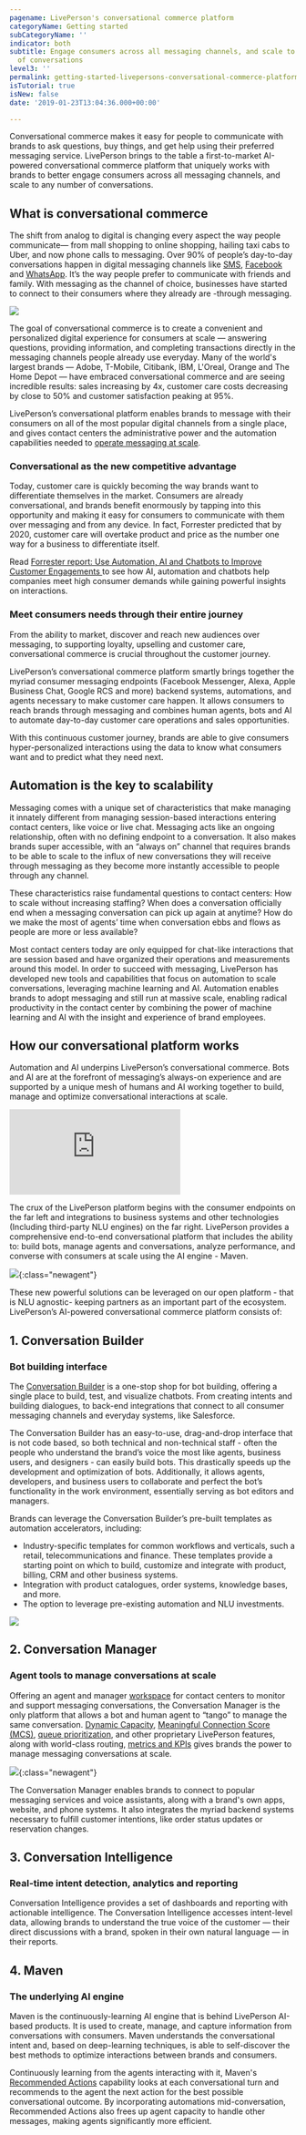 ```yaml
---
pagename: LivePerson's conversational commerce platform
categoryName: Getting started
subCategoryName: ''
indicator: both
subtitle: Engage consumers across all messaging channels, and scale to any number
  of conversations
level3: ''
permalink: getting-started-livepersons-conversational-commerce-platform.html
isTutorial: true
isNew: false
date: '2019-01-23T13:04:36.000+00:00'

---
```

Conversational commerce makes it easy for people to communicate with brands to ask questions, buy things, and get help using their preferred messaging service. LivePerson brings to the table a first-to-market AI-powered conversational commerce platform that uniquely works with brands to better engage consumers across all messaging channels, and scale to any number of conversations.

## What is conversational commerce

The shift from analog to digital is changing every aspect the way people communicate— from mall shopping to online shopping, hailing taxi cabs to Uber, and now phone calls to messaging. Over 90% of people’s day-to-day conversations happen in digital messaging channels like [SMS](/messaging-channels-sms-sms-connector.html), [Facebook](/messaging-channels-facebook-messenger.html) and [WhatsApp](messaging-channels-whatsapp-business.html). It’s the way people prefer to communicate with friends and family. With messaging as the channel of choice, businesses have started to connect to their consumers where they already are -through messaging.

![](/img/lp-cc-1-1.gif)

The goal of conversational commerce is to create a convenient and personalized digital experience for consumers at scale — answering questions, providing information, and completing transactions directly in the messaging channels people already use everyday. Many of the world's largest brands — Adobe, T-Mobile, Citibank, IBM, L'Oreal, Orange and The Home Depot — have embraced conversational commerce and are seeing incredible results: sales increasing by 4x, customer care costs decreasing by close to 50% and customer satisfaction peaking at 95%.

LivePerson’s conversational platform enables brands to message with their consumers on all of the most popular digital channels from a single place, and gives contact centers the administrative power and the automation capabilities needed to [operate messaging at scale](contact-center-management-messaging-operations-managing-a-contact-center-that-messages.html).

### Conversational as the new competitive advantage

Today, customer care is quickly becoming the way brands want to differentiate themselves in the market. Consumers are already conversational, and brands benefit enormously by tapping into this opportunity and making it easy for consumers to communicate with them over messaging and from any device. In fact, Forrester predicted that by 2020, customer care will overtake product and price as the number one way for a business to differentiate itself.

Read [Forrester report: Use Automation, AI and Chatbots to Improve Customer Engagements ](https://liveperson.docsend.com/view/i7c2a2m)to see how AI, automation and chatbots help companies meet high consumer demands while gaining powerful insights on interactions.

### Meet consumers needs through their entire journey

From the ability to market, discover and reach new audiences over messaging, to supporting loyalty, upselling and customer care, conversational commerce is crucial throughout the customer journey.

LivePerson’s conversational commerce platform smartly brings together the myriad consumer messaging endpoints (Facebook Messenger, Alexa, Apple Business Chat, Google RCS and more) backend systems, automations, and agents necessary to make customer care happen.  It allows consumers to reach brands through messaging and combines human agents, bots and AI to automate day-to-day customer care operations and sales opportunities.

With this continuous customer journey, brands are able to give consumers hyper-personalized interactions using the data to know what consumers want and to predict what they need next.

## Automation is the key to scalability

Messaging comes with a unique set of characteristics that make managing it innately different from managing session-based interactions entering contact centers, like voice or live chat. Messaging acts like an ongoing relationship, often with no defining endpoint to a conversation. It also makes brands super accessible, with an “always on” channel that requires brands to be able to scale to the influx of new conversations they will receive through messaging as they become more instantly accessible to people through any channel.

These characteristics raise fundamental questions to contact centers: How to scale without increasing staffing? When does a conversation officially end when a messaging conversation can pick up again at anytime? How do we make the most of agents’ time when conversation ebbs and flows as people are more or less available?

Most contact centers today are only equipped for chat-like interactions that are session based and have organized their operations and measurements around this model. In order to succeed with messaging, LivePerson has developed new tools and capabilities that focus on automation to scale conversations, leveraging machine learning and AI. Automation enables brands to  adopt messaging and still run at massive scale, enabling radical productivity in the contact center by combining the power of machine learning and AI with the insight and experience of brand employees.

## How our conversational platform works

Automation and AI underpins LivePerson’s conversational commerce. Bots and AI are at the forefront of messaging’s always-on experience and are supported by a unique mesh of humans and AI working together to build, manage and optimize conversational interactions at scale.

<iframe style="max-width: 750px;" src="https://player.vimeo.com/video/312966468" frameborder="0" webkitallowfullscreen mozallowfullscreen allowfullscreen></iframe>

The crux of the LivePerson platform begins with the consumer endpoints on the far left and integrations to business systems and other technologies (Including third-party NLU engines) on the far right. LivePerson provides a comprehensive end-to-end conversational platform that includes the ability to: build bots, manage agents and conversations, analyze performance, and converse with consumers at scale using the AI engine - Maven.

![](/img/lp-conversational-commerce-overview-b.png){:class="newagent"}

These new powerful solutions can be leveraged on our open platform - that is NLU agnostic- keeping partners as an important part of the ecosystem. LivePerson’s AI-powered conversational commerce platform consists of:

## 1. Conversation Builder

### Bot building interface

The [Conversation Builder](/ai-bots-automation-conversation-builder-conversation-builder-overview.html) is a one-stop shop for bot building, offering a single place to build, test, and visualize  chatbots. From creating intents and building dialogues, to back-end integrations that connect to all consumer messaging channels and everyday systems, like Salesforce.

The Conversation Builder has an easy-to-use, drag-and-drop interface that is not code based, so both technical and non-technical staff - often the people who understand the brand’s voice the most like agents, business users, and designers - can easily build bots. This drastically speeds up the development and optimization of bots. Additionally, it allows agents, developers, and business users to collaborate and perfect the bot’s functionality in the work environment, essentially serving as bot editors and managers.

Brands can leverage the Conversation Builder’s pre-built templates as automation accelerators, including:

* Industry-specific templates for common workflows and verticals, such a retail, telecommunications and finance. These templates provide a starting point on which to build, customize and integrate with product, billing, CRM and other business systems.
* Integration with product catalogues, order systems, knowledge bases, and more.
* The option to leverage pre-existing automation and NLU investments.

![](/img/conversational-commerce-conversation-builder-b.png)

## 2. Conversation Manager

### Agent tools to manage conversations at scale

Offering an agent and manager [workspace](agent-manager-workspace-agent-tools-for-messaging-workspace-basics.html) for contact centers to monitor and support messaging conversations, the Conversation Manager is the only platform that allows a bot and human agent to “tango” to manage the same conversation. [Dynamic Capacity](contact-center-management-messaging-operations-smart-capacity-smart-capacity-overview.html), [Meaningful Connection Score (MCS)](data-reporting-meaningful-connection-score-(mcs)-meaningful-connection-score-(mcs)-overview.html), [queue prioritization](contact-center-management-messaging-operations-queue-management-queue-prioritization-overview.html), and other proprietary LivePerson features, along with world-class routing, [metrics and KPIs](contact-center-management-messaging-operations-benchmarks-to-measure-messaging-success.html) gives brands the power to manage messaging conversations at scale.

![](img/all-connections-6.png){:class="newagent"}

The Conversation Manager enables brands to connect to popular messaging services and voice assistants, along with a brand's own apps, website, and phone systems. It also integrates the myriad backend systems necessary to fulfill customer intentions, like order status updates or reservation changes.

## 3. Conversation Intelligence

### Real-time intent detection, analytics and reporting

Conversation Intelligence provides a set of dashboards and reporting with actionable intelligence. The Conversation Intelligence accesses intent-level data, allowing brands to understand the true voice of the customer — their direct discussions with a brand, spoken in their own natural language — in their reports.

## 4. Maven

### The underlying AI engine

Maven is the continuously-learning AI engine that is behind LivePerson AI-based products. It is used to create, manage, and capture information from conversations with consumers. Maven understands the conversational intent and, based on deep-learning techniques, is able to self-discover the best methods to optimize interactions between brands and consumers.

Continuously learning from the agents interacting with it, Maven's [Recommended Actions](ai-bots-automation-conversation-builder-recommended-actions-with-maven.html) capability looks at each conversational turn and recommends to the agent the next action for the best possible conversational outcome. By incorporating automations mid-conversation, Recommended Actions also frees up agent capacity to handle other messages, making agents significantly more efficient.
